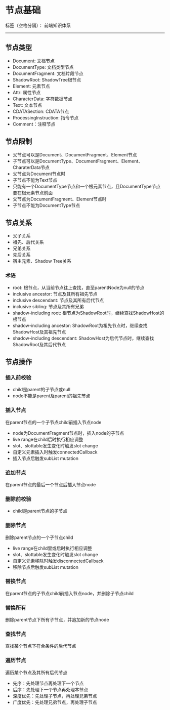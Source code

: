 # 节点基础

标签（空格分隔）： 前端知识体系

---

## 节点类型

* Document: 文档节点
* DocumentType: 文档类型节点
* DocumentFragment: 文档片段节点
 * ShadowRoot: ShadowTree根节点
* Element: 元素节点
* Attr: 属性节点
* CharacterData: 字符数据节点
 * Text: 文本节点
  * CDATASection: CDATA节点
 * ProcessingInstruction: 指令节点
 * Comment：注释节点

## 节点限制

* 父节点可以是Document、DocumentFragment、Element节点
* 子节点可以是DocumentType、DocumentFragment、Element、CharaterData节点
* 父节点为Document节点时
 * 子节点不能为Text节点
 * 只能有一个DocumentType节点和一个根元素节点，且DocumentType节点要在根元素节点前面
* 父节点为DocumentFragment、Element节点时
 * 子节点不能为DocumentType节点

## 节点关系

* 父子关系
* 祖先、后代关系
* 兄弟关系
* 先后关系
* 宿主元素、Shadow Tree关系

### 术语

* root: 根节点，从当前节点往上查找，直至parentNode为null的节点
* inclusive ancestor: 节点及其所有祖先节点
* inclusive descendant: 节点及其所有后代节点
* inclusive sibling: 节点及其所有兄弟
* shadow-including root: 根节点为ShadowRoot时，继续查找ShadowHost的根节点
* shadow-including ancestor: ShadowRoot为祖先节点时，继续查找ShadowHost及其祖先节点
* shadow-including descendant: ShadowHost为后代节点时，继续查找ShadowRoot及其后代节点

## 节点操作

### 插入前校验

* child是parent的子节点或null
* node不能是parent及parent的祖先节点

### 插入节点

在parent节点的一个子节点child前插入节点node

* node为DocumentFragment节点时，插入node的子节点
* live range在child后时执行相应调整
* slot、slottable发生变化时触发slot change
* 自定义元素插入时触发connectedCallback
* 插入节点后触发subList mutation

### 追加节点

在parent节点的最后一个节点后插入节点node

### 删除前校验

* child是parent节点的子节点

### 删除节点

删除parent节点的一个子节点child

* live range在child里或后时执行相应调整
* slot、slottable发生变化时触发slot change
* 自定义元素移除时触发disconnectedCallback
* 移除节点后触发subList mutation

### 替换节点

在parent节点的子节点child前插入节点node，并删除子节点child

### 替换所有

删除parent节点下所有子节点，并追加新的节点node

### 查找节点

查找某个节点下符合条件的后代节点

### 遍历节点

遍历某个节点及其所有后代节点

* 先序：先处理节点再处理下一个节点
* 后序：先处理下一个节点再处理本节点
* 深度优先：先处理子节点，再处理兄弟节点
* 广度优先：先处理兄弟节点，再处理子节点
